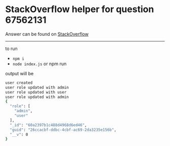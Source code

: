 # StackOverflow helper for question 67562131

Answer can be found on [StackOverflow](https://stackoverflow.com/q/67562131/28004)

***

to run 

- `npm i`
- `node index.js` or npm run

output will be

```bash
user created
user role updated with admin
user role updated with user
user role updated with admin
{
  "role": [
    "admin",
    "user"
  ],
  "_id": "60a2397b1c488d4968d6ed46",
  "guid": "26ccacbf-ddbc-4cbf-ac69-2da3235e156b",
  "__v": 0
}
```